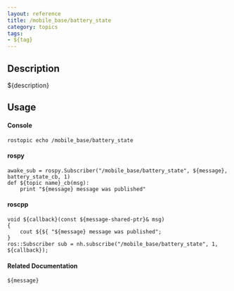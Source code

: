 ```yaml
---
layout: reference
title: /mobile_base/battery_state
category: topics
tags: 
- ${tag}
---
```


## Description
${description}

## Usage
#### Console
```
rostopic echo /mobile_base/battery_state
```

#### rospy
```
awake_sub = rospy.Subscriber("/mobile_base/battery_state", ${message}, battery_state_cb, 1)
def ${topic name}_cb(msg):
    print "${message} message was published"
```

#### roscpp
```
void ${callback}(const ${message-shared-ptr}& msg)
{
    cout ${${ "${message} message was published";
}
ros::Subscriber sub = nh.subscribe("/mobile_base/battery_state", 1, ${callback});
```

#### Related Documentation
``${message}``  